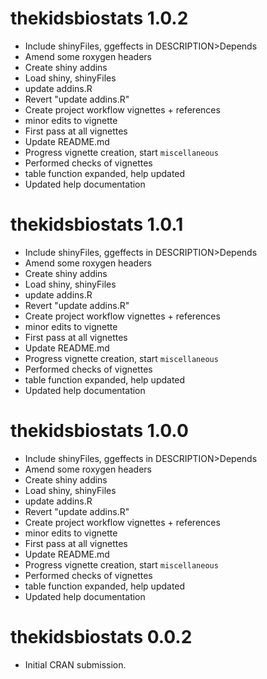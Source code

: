 <!-- NEWS.md is maintained by https://cynkra.github.io/fledge, do not edit -->

# thekidsbiostats 1.0.2

* Include shinyFiles, ggeffects in DESCRIPTION>Depends
* Amend some roxygen headers
* Create shiny addins
* Load shiny, shinyFiles
* update addins.R
* Revert "update addins.R"
* Create project workflow vignettes + references
* minor edits to vignette
* First pass at all vignettes
* Update README.md
* Progress vignette creation, start `miscellaneous`
* Performed checks of vignettes
* table function expanded, help updated
* Updated help documentation


# thekidsbiostats 1.0.1

* Include shinyFiles, ggeffects in DESCRIPTION>Depends
* Amend some roxygen headers
* Create shiny addins
* Load shiny, shinyFiles
* update addins.R
* Revert "update addins.R"
* Create project workflow vignettes + references
* minor edits to vignette
* First pass at all vignettes
* Update README.md
* Progress vignette creation, start `miscellaneous`
* Performed checks of vignettes
* table function expanded, help updated
* Updated help documentation


# thekidsbiostats 1.0.0

* Include shinyFiles, ggeffects in DESCRIPTION>Depends
* Amend some roxygen headers
* Create shiny addins
* Load shiny, shinyFiles
* update addins.R
* Revert "update addins.R"
* Create project workflow vignettes + references
* minor edits to vignette
* First pass at all vignettes
* Update README.md
* Progress vignette creation, start `miscellaneous`
* Performed checks of vignettes
* table function expanded, help updated
* Updated help documentation


# thekidsbiostats 0.0.2

* Initial CRAN submission.

